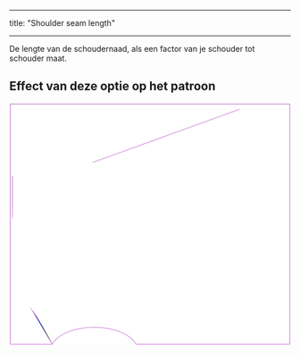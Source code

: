 - - -
title: "Shoulder seam length"
- - -

De lengte van de schoudernaad, als een factor van je schouder tot schouder maat.

## Effect van deze optie op het patroon

![Deze afbeelding toont het effect van deze optie door meerdere varianten die een andere waarde hebben voor deze optie te vervangen](tamiko_shoulderseamlength_sample.svg "Effect of this option on the pattern")
